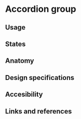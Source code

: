 # Accordion group

<!--Add description for the component-->

## Usage

<!--
This section answers the question: when to use and when not to use this component?

* Reason 1
* Reason 2
* Reason 3
-->


## States

<!--

Define the different states for the component if there are any.

States: **State 1**, **state 2**

![States image](path to the image)

_Image caption_

-->

## Anatomy

<!--

In the anatomy section an image displays all the elements that are part of the component and as a caption a list of the numerical references present on the image providing the names of each element.

![Anatomy image](path to the image)

1. Element 1
2. Element 2

-->

## Design specifications

<!--

The design specifications section provides developers the information needed to apply the correct visual properties of the component.

![Specs image](path to the image)

_Image caption_

### Component property (e.g. color, typography, border, spacing...)

Use the following table when there are existing component tokens matching the properties

| Component token   | Element          | Core token  | Value     |
| :---------------- | :--------------- | :---------- | :-------- |
| `token-1`         | Element-1        | `token-1`   | value-1   |
| `token-2`         | Element-2        | `token-2`   | value-2   |
| `token-3`         | Element-3        | `token-3`   | value-3   |


Use the following table when there are not existing component tokens for the component properties

| Property          | Element          | Core token  | Value     |
| :---------------- | :--------------- | :---------- | :-------- |
| `property`        | Element-1        | `token-1`   | value-1   |
| `property`        | Element-2        | `token-2`   | value-2   |
| `property`        | Element-3        | `token-3`   | value-3   |


-->

## Accesibility

<!--
Add WCAG success criterion and WAI-ARIA design pattern and example when available

### WCAG 

* Understanding WCAG 2.2 - [SC x.x name of the succes criterion](url)

### WAI-ARIA

* WAI-ARIA Authoring practices 1.2 - [x.x title of the section](url)
* WAI-ARIA Authoring practices 1.2 - ["Name" design pattern](url)
-->


## Links and references

<!--

* [Angular CDK component](url)
* [React CDK component](url)
* [Adobe XD component](url)

____________________________________________________________

* [Edit this page on GitHub](url)
